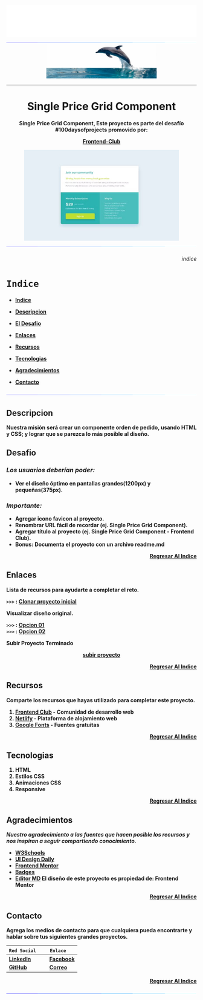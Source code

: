 <div align="center">
<img src="images/megalindo.svg">
    <img src="images/linea.gif">
</div>

<div align="center">
<img src="images/cintamardelfin.jpg" height="90" width="auto">
</div>

<hr>

<div align="center" style="text-align: center">
 <h1><b>Single Price Grid Component<b></h1>  
<p>Single Price Grid Component, Este proyecto es parte del desafío #100daysofprojects promovido por:</p> 

[Frontend-Club](https://www.facebook.com/frontendclubfb)
 
</div>

<div align="center">
<img src = "./images/screenshot.jpg" height="240" width="auto">  
</div>

<div align="center">
    <img src="images/linea.gif">
</div>

<div align="right">

###### indice
</div>

# ```Indice           ```

* [Indice](#indice)
* [Descripcion](#descripcion)
* [El Desafio](#desafio)
* [Enlaces](#enlaces)
* [Recursos](#recursos)
* [Tecnologias](#tecnologias)

* [Agradecimientos](#agradecimientos)
* [Contacto](#contacto)

<div align="center">
    <img src="images/linea.gif">
</div>

## Descripcion

<p align="justify">
 Nuestra misión será crear un componente orden de pedido, usando HTML y CSS; y lograr que se parezca lo más posible al diseño.</p>

## Desafio

### _Los usuarios deberían poder:_
- Ver el diseño óptimo en pantallas grandes(1200px) y pequeñas(375px).

### _Importante:_
- Agregar icono favicon al proyecto.
- Renombrar URL fácil de recordar (ej. Single Price Grid Component).
- Agregar título al proyecto (ej. Single Price Grid Component - Frontend Club).
- Bonus: Documenta el proyecto con un archivo readme.md

<div align="right">

[Regresar Al Indice](#indice)
</div>

## Enlaces

**Lista de recursos para ayudarte a completar el reto.**

`>>>` : [Clonar proyecto inicial](https://frontend-club.hashnode.dev/single-price-grid-component)
<br>

**Visualizar diseño original.**

`>>>` : [Opcion 01](https://frontend-club.hashnode.dev/four-card-feature-section)<br>
`>>>` : [Opcion 02](https://frontend-club.hashnode.dev/?source=top_nav_blog_home)

**Subir Proyecto Terminado**
<div align="center">
    
[subir proyecto](https://docs.google.com/forms/d/e/1FAIpQLScFcrCiH1UI3nuImB3LNF2cHGvRa6y7NhJ7E6i8FRqcS90FbA/viewform)

</div>

<div align="right">

[Regresar Al Indice](#indice)
</div>

## Recursos

Comparte los recursos que hayas utilizado para completar este proyecto.

1. [Frontend Club](https://www.facebook.com/frontendclubfb) - Comunidad de desarrollo web
2. [Netlify](https://www.netlify.com/) - Plataforma de alojamiento web
3. [Google Fonts](https://fonts.google.com/) - Fuentes gratuitas

<div align="right">

[Regresar Al Indice](#indice)
</div>

## Tecnologias

1. HTML
2. Estilos CSS
3. Animaciones CSS
4. Responsive

<div align="right">

[Regresar Al Indice](#indice)
</div>

## Agradecimientos

_Nuestro agradecimiento a las fuentes que hacen posible los recursos y nos inspiran a seguir compartiendo conocimiento._
- [W3Schools](https://www.w3schools.com/)
- [UI Design Daily](https://www.uidesigndaily.com/)
- [Frontend Mentor](https://www.frontendmentor.io/)
- [Badges](https://github.com/Naereen/badges/blob/master/README.md)
- [Editor MD](https://pandao.github.io/editor.md/)
**El diseño de este proyecto es propiedad de: Frontend Mentor**
<div align="right">

[Regresar Al Indice](#indice)
</div>

## Contacto

Agrega los medios de contacto para que cualquiera pueda encontrarte y hablar sobre tus siguientes grandes proyectos.

| ```Red Social   ``` | ```Enlace   ``` |
| ------------ | ------------ |
|  [LinkedIn](https://mx.linkedin.com/) |  [Facebook](https://www.facebook.com/)|
|  [GitHub](https://github.com/Sinaptron) |[Correo](https://www.google.com/intl/es/gmail/about/)   |

<div align="right">

[Regresar Al Indice](#indice)
</div>
<div align="center">
    <img src="images/linea.gif">
</div>